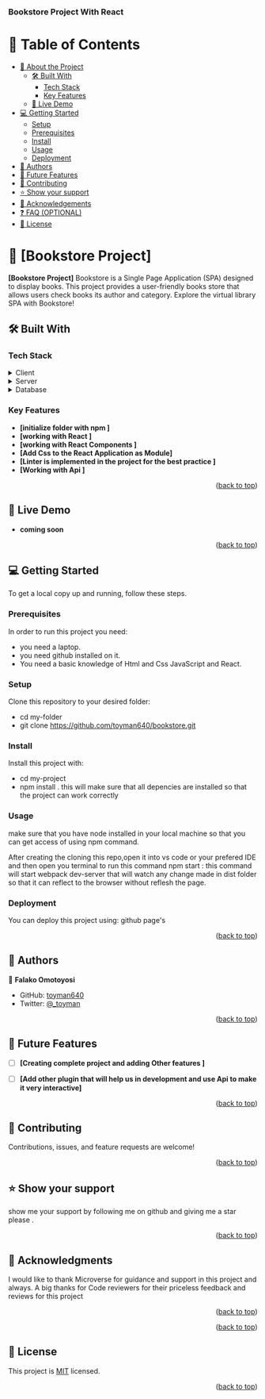 <a name="readme-top"></a>

  <h3><b>Bookstore Project With React</b></h3>


<!-- TABLE OF CONTENTS -->

# 📗 Table of Contents

- [📖 About the Project](#about-project)
  - [🛠 Built With](#built-with)
    - [Tech Stack](#tech-stack)
    - [Key Features](#key-features)
  - [🚀 Live Demo](#live-demo)
- [💻 Getting Started](#getting-started)
  - [Setup](#setup)
  - [Prerequisites](#prerequisites)
  - [Install](#install)
  - [Usage](#usage)
  - [Deployment](#triangular_flag_on_post-deployment)
- [👥 Authors](#authors)
- [🔭 Future Features](#future-features)
- [🤝 Contributing](#contributing)
- [⭐️ Show your support](#support)
- [🙏 Acknowledgements](#acknowledgements)
- [❓ FAQ (OPTIONAL)](#faq)
- [📝 License](#license)

<!-- PROJECT DESCRIPTION -->

# 📖 [Bookstore Project] <a name="about-project"></a>

**[Bookstore Project]**
 Bookstore is a Single Page Application (SPA) designed to display books. This project provides a user-friendly books store that allows users check books its author and category. Explore the virtual library SPA with Bookstore!
## 🛠 Built With <a name="built-with"></a>

### Tech Stack <a name="tech-stack"></a>



<details>
  <summary>Client</summary>
  <ul>
    <li><a href="">React </a></li>
    <li><a href="">JSX </a></li>
    <li><a href="">CSS3</a></li>
    <li><a href="">Modern JavaScript ES6 modules</a></li>
    <li><a href="">React</a></li>
  </ul>
</details>

<details>
  <summary>Server</summary>
  <ul>
    <li><a href="">n/a</a></li>
  </ul>
</details>

<details>
<summary>Database</summary>
  <ul>
    <li><a href="/">n/a</a></li>
  </ul>
</details>

<!-- Features -->

### Key Features <a name="key-features"></a>


- **[initialize folder with npm ]**
- **[working with React ]**
- **[working with React Components ]**
- **[Add Css to the React Application as Module]**
- **[Linter is implemented in the project for the best practice ]**
- **[Working with Api ]**






<p align="right">(<a href="#readme-top">back to top</a>)</p>

<!-- LIVE DEMO -->

## 🚀 Live Demo

- **coming soon**

<p align="right">(<a href="#readme-top" >back to top</a>)</p>

<!-- GETTING STARTED -->

## 💻 Getting Started <a name="getting-started"></a>


To get a local copy up and running, follow these steps.

### Prerequisites

In order to run this project you need:
- you need a laptop.
- you need github installed on it.
- You need a basic knowledge of Html and Css  JavaScript and React.

### Setup

Clone this repository to your desired folder:
- cd my-folder
- git clone https://github.com/toyman640/bookstore.git


### Install

Install this project with:


- cd my-project
- npm install . this will make sure that all depencies are installed so that the project can work correctly


### Usage
make sure that you have node installed  in your local machine so that you can get access of using npm command.

After creating the cloning this repo,open it into vs code or your prefered IDE and then   open you terminal to  run this command
npm start : this command will start webpack dev-server that will watch any change made in dist folder so that it can reflect to the browser without reflesh the page.

### Deployment

You can deploy this project using: github page's


<p align="right">(<a href="#readme-top">back to top</a>)</p>

<!-- AUTHORS -->

## 👥 Authors <a name="authors"></a>



👤 **Falako Omotoyosi**

- GitHub: [toyman640](https://github.com/toyman640)
- Twitter: [@_toyman](https://twitter.com/_toyman)



<p align="right">(<a href="#readme-top">back to top</a>)</p>

<!-- FUTURE FEATURES -->

## 🔭 Future Features <a name="future-features"></a>


- [ ] **[Creating complete project and adding Other features ]**
- [ ] **[Add other plugin that will help us in development and use Api to make it very interactive]**


<p align="right">(<a href="#readme-top">back to top</a>)</p>

<!-- CONTRIBUTING -->

## 🤝 Contributing <a name="contributing"></a>

Contributions, issues, and feature requests are welcome!


<p align="right">(<a href="#readme-top">back to top</a>)</p>

<!-- SUPPORT -->

## ⭐️ Show your support <a name="support"></a>


show me your support by following me on github and giving me a star please .

<p align="right">(<a href="#readme-top">back to top</a>)</p>

<!-- ACKNOWLEDGEMENTS -->

## 🙏 Acknowledgments <a name="acknowledgements"></a>

 I would like to thank Microverse for guidance and support in this project and always.
 A big thanks for Code reviewers for their priceless feedback and reviews for this project
<p align="right">(<a href="#readme-top">back to top</a>)</p>



<p align="right">(<a href="#readme-top">back to top</a>)</p>

<!-- LICENSE -->

## 📝 License <a name="license"></a>
This project is [MIT](./LICENSE) licensed.



<p align="right">(<a href="#readme-top">back to top</a>)</p>